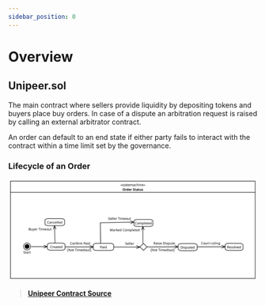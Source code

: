 ```yaml
---
sidebar_position: 0
---
```


# Overview

## Unipeer.sol

The main contract where sellers provide liquidity by depositing tokens and
buyers place buy orders.
In case of a dispute an arbitration request is raised by calling an external
arbitrator contract.

An order can default to an end state if either party fails to interact with the contract
within a time limit set by the governance.

### Lifecycle of an Order

![State Diagram of an order](./core-contracts/unipeer-order.svg)

> [**Unipeer Contract Source**](https://github.com/unipeer/unipeer/blob/master/src/Unipeer.sol)
<!-- > [**Unipeer Reference**](/developer/core-contracts/collateral) -->
